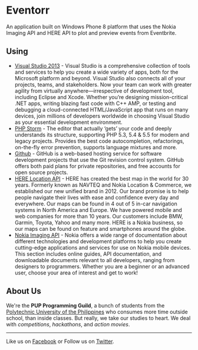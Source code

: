 Eventorr
==============

An application built on Windows Phone 8 platform that uses the Nokia Imaging API and HERE API to plot and preview events from Eventbrite. 

Using
-------------

* [Visual Studio 2013](http://www.visualstudio.com/) - Visual Studio is a comprehensive collection of tools and services to help you create a wide variety of apps, both for the Microsoft platform and beyond. Visual Studio also connects all of your projects, teams, and stakeholders. Now your team can work with greater agility from virtually anywhere—irrespective of development tool, including Eclipse and Xcode. Whether you’re designing mission-critical .NET apps, writing blazing fast code with C++ AMP, or testing and debugging a cloud-connected HTML/JavaScript app that runs on many devices, join millions of developers worldwide in choosing Visual Studio as your essential development environment.
* [PHP Storm](http://www.jetbrains.com/phpstorm/) - The editor that actually ‘gets’ your code and deeply understands its structure, supporting PHP 5.3, 5.4 & 5.5 for modern and legacy projects. Provides the best code autocompletion, refactorings, on-the-fly error prevention, supports language mixtures and more.
* [Github](http://github.com) - GitHub is a web-based hosting service for software development projects that use the Git revision control system. GitHub offers both paid plans for private repositories, and free accounts for open source projects.
* [HERE Location API](http://here.com/) - HERE has created the best map in the world for 30 years. Formerly known as NAVTEQ and Nokia Location & Commerce, we established our new unified brand in 2012. 
Our brand promise is to help people navigate their lives with ease and confidence every day and everywhere. Our maps can be found in 4 out of 5 in-car navigation systems in North America and Europe. We have powered mobile and web companies for more than 10 years. Our customers include BMW, Garmin, Toyota, Yahoo and many more.
HERE is a Nokia business, so our maps can be found on feature and smartphones around the globe.
* [Nokia Imaging API](http://developer.nokia.com/) - Nokia offers a wide range of documentation about different technologies and development platforms to help you create cutting-edge applications and services for use on Nokia mobile devices. This section includes online guides, API documentation, and downloadable documents relevant to all developers, ranging from designers to programmers. Whether you are a beginner or an advanced user, choose your area of interest and get to work!

About Us
--------

We're the **PUP Programming Guild**, a bunch of students from the [Polytechnic University of the Philippines](http://www.pup.edu.ph) who consumes more time outside school, than inside classes. But really, we take our studies to heart. We deal with *competitions*, *hackathons*, and *action movies*.

---------------

Like us on [Facebook](https://www.facebook.com/PupProgrammingGuild) or Follow us on [Twitter](https://twitter.com/pup_progguild).
